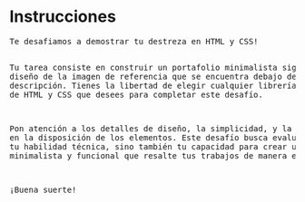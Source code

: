 <h1>Instrucciones</h1>
<pre>Te desafiamos a demostrar tu destreza en HTML y CSS!

Tu tarea consiste en construir un portafolio minimalista siguiendo el diseño de la imagen de 
referencia que se encuentra debajo de esta descripción. Tienes la libertad de elegir cualquier 
librería o framework de HTML y CSS que desees para completar este desafío.

Pon atención a los detalles de diseño, la simplicidad, y la elegancia en la disposición 
de los elementos. Este desafío busca evaluar no solo tu habilidad técnica, sino también 
tu capacidad para crear un diseño minimalista y funcional que resalte tus trabajos de manera 
efectiva.

¡Buena suerte!</pre>